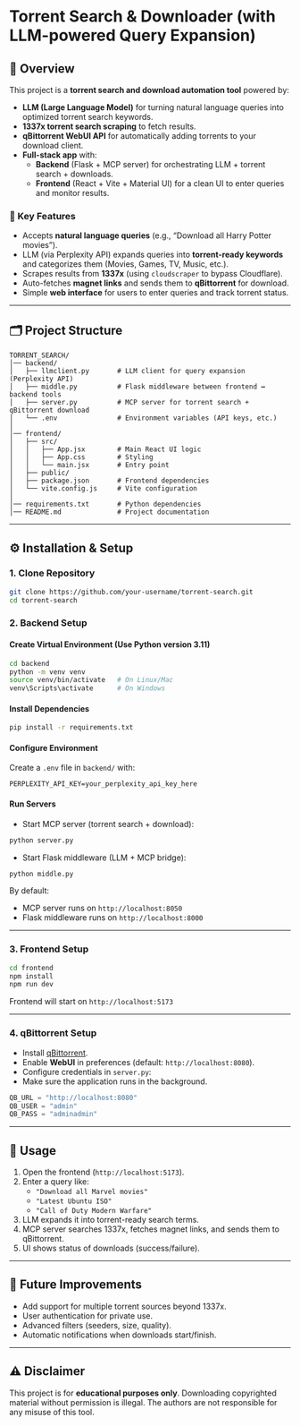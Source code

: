 # Torrent Search & Downloader (with LLM-powered Query Expansion)

## 📌 Overview
This project is a **torrent search and download automation tool** powered by:
- **LLM (Large Language Model)** for turning natural language queries into optimized torrent search keywords.
- **1337x torrent search scraping** to fetch results.
- **qBittorrent WebUI API** for automatically adding torrents to your download client.
- **Full-stack app** with:
  - **Backend** (Flask + MCP server) for orchestrating LLM + torrent search + downloads.
  - **Frontend** (React + Vite + Material UI) for a clean UI to enter queries and monitor results.

### 🔑 Key Features
- Accepts **natural language queries** (e.g., “Download all Harry Potter movies”).
- LLM (via Perplexity API) expands queries into **torrent-ready keywords** and categorizes them (Movies, Games, TV, Music, etc.).
- Scrapes results from **1337x** (using `cloudscraper` to bypass Cloudflare).
- Auto-fetches **magnet links** and sends them to **qBittorrent** for download.
- Simple **web interface** for users to enter queries and track torrent status.

---

## 🗂 Project Structure
```
TORRENT_SEARCH/
│── backend/
│   ├── llmclient.py       # LLM client for query expansion (Perplexity API)
│   ├── middle.py          # Flask middleware between frontend ↔ backend tools
│   ├── server.py          # MCP server for torrent search + qBittorrent download
│   └── .env               # Environment variables (API keys, etc.)
│
│── frontend/
│   ├── src/
│   │   ├── App.jsx        # Main React UI logic
│   │   ├── App.css        # Styling
│   │   └── main.jsx       # Entry point
│   ├── public/
│   ├── package.json       # Frontend dependencies
│   └── vite.config.js     # Vite configuration
│
│── requirements.txt       # Python dependencies
│── README.md              # Project documentation
```

---

## ⚙️ Installation & Setup

### 1. Clone Repository
```bash
git clone https://github.com/your-username/torrent-search.git
cd torrent-search
```

### 2. Backend Setup
#### Create Virtual Environment (Use Python version 3.11)
```bash
cd backend
python -m venv venv
source venv/bin/activate   # On Linux/Mac
venv\Scripts\activate      # On Windows
```

#### Install Dependencies
```bash
pip install -r requirements.txt
```

#### Configure Environment
Create a `.env` file in `backend/` with:
```env
PERPLEXITY_API_KEY=your_perplexity_api_key_here
```

#### Run Servers
- Start MCP server (torrent search + download):
```bash
python server.py
```
- Start Flask middleware (LLM + MCP bridge):
```bash
python middle.py
```

By default:
- MCP server runs on `http://localhost:8050`
- Flask middleware runs on `http://localhost:8000`

---

### 3. Frontend Setup
```bash
cd frontend
npm install
npm run dev
```
Frontend will start on `http://localhost:5173`

---

### 4. qBittorrent Setup
- Install [qBittorrent](https://www.qbittorrent.org/).
- Enable **WebUI** in preferences (default: `http://localhost:8080`).
- Configure credentials in `server.py`:
- Make sure the application runs in the background.
```python
QB_URL = "http://localhost:8080"
QB_USER = "admin"
QB_PASS = "adminadmin"
```

---

## 🚀 Usage
1. Open the frontend (`http://localhost:5173`).
2. Enter a query like:
   - `"Download all Marvel movies"`
   - `"Latest Ubuntu ISO"`
   - `"Call of Duty Modern Warfare"`
3. LLM expands it into torrent-ready search terms.
4. MCP server searches 1337x, fetches magnet links, and sends them to qBittorrent.
5. UI shows status of downloads (success/failure).

---

## 🔮 Future Improvements
- Add support for multiple torrent sources beyond 1337x.
- User authentication for private use.
- Advanced filters (seeders, size, quality).
- Automatic notifications when downloads start/finish.

---

## ⚠️ Disclaimer
This project is for **educational purposes only**. Downloading copyrighted material without permission is illegal. The authors are not responsible for any misuse of this tool.
